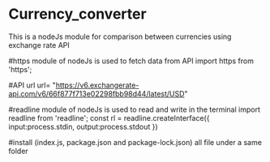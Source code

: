# Currency_converter
This is a nodeJs module for comparison between currencies using exchange rate API 

#https module of nodeJs is used to fetch data from API 
import https from 'https';

#API url 
url= "https://v6.exchangerate-api.com/v6/66f877f713e02298fbb98d44/latest/USD"

#readline module of nodeJs is used to read and write in the terminal
import readline from 'readline';
const rl = readline.createInterface({
    input:process.stdin,
    output:process.stdout
})

#install (index.js, package.json and package-lock.json) all file under a same folder

